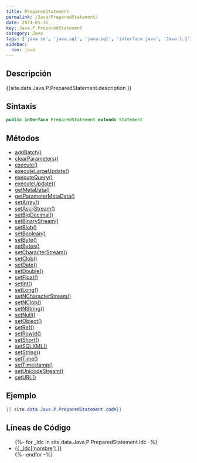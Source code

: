 ```yaml
---
title: PreparedStatement
permalink: /Java/PreparedStatement/
date: 2021-01-11
key: Java.P.PreparedStatement
category: Java
tags: ['java se', 'java.sql', 'java.sql', 'interface java', 'Java 1.1']
sidebar: 
  nav: java
---
```


## Descripción
{{site.data.Java.P.PreparedStatement.description }}

## Sintaxis
~~~java
public interface PreparedStatement extends Statement
~~~

## Métodos
* [addBatch()](/Java/PreparedStatement/addBatch)
* [clearParameters()](/Java/PreparedStatement/clearParameters)
* [execute()](/Java/PreparedStatement/execute)
* [executeLargeUpdate()](/Java/PreparedStatement/executeLargeUpdate)
* [executeQuery()](/Java/PreparedStatement/executeQuery)
* [executeUpdate()](/Java/PreparedStatement/executeUpdate)
* [getMetaData()](/Java/PreparedStatement/getMetaData)
* [getParameterMetaData()](/Java/PreparedStatement/getParameterMetaData)
* [setArray()](/Java/PreparedStatement/setArray)
* [setAsciiStream()](/Java/PreparedStatement/setAsciiStream)
* [setBigDecimal()](/Java/PreparedStatement/setBigDecimal)
* [setBinaryStream()](/Java/PreparedStatement/setBinaryStream)
* [setBlob()](/Java/PreparedStatement/setBlob)
* [setBoolean()](/Java/PreparedStatement/setBoolean)
* [setByte()](/Java/PreparedStatement/setByte)
* [setBytes()](/Java/PreparedStatement/setBytes)
* [setCharacterStream()](/Java/PreparedStatement/setCharacterStream)
* [setClob()](/Java/PreparedStatement/setClob)
* [setDate()](/Java/PreparedStatement/setDate)
* [setDouble()](/Java/PreparedStatement/setDouble)
* [setFloat()](/Java/PreparedStatement/setFloat)
* [setInt()](/Java/PreparedStatement/setInt)
* [setLong()](/Java/PreparedStatement/setLong)
* [setNCharacterStream()](/Java/PreparedStatement/setNCharacterStream)
* [setNClob()](/Java/PreparedStatement/setNClob)
* [setNString()](/Java/PreparedStatement/setNString)
* [setNull()](/Java/PreparedStatement/setNull)
* [setObject()](/Java/PreparedStatement/setObject)
* [setRef()](/Java/PreparedStatement/setRef)
* [setRowId()](/Java/PreparedStatement/setRowId)
* [setShort()](/Java/PreparedStatement/setShort)
* [setSQLXML()](/Java/PreparedStatement/setSQLXML)
* [setString()](/Java/PreparedStatement/setString)
* [setTime()](/Java/PreparedStatement/setTime)
* [setTimestamp()](/Java/PreparedStatement/setTimestamp)
* [setUnicodeStream()](/Java/PreparedStatement/setUnicodeStream)
* [setURL()](/Java/PreparedStatement/setURL)

## Ejemplo
~~~java
{{ site.data.Java.P.PreparedStatement.code}}
~~~

## Líneas de Código
<ul>
{%- for _ldc in site.data.Java.P.PreparedStatement.ldc -%}
   <li>
       <a href="{{_ldc['url'] }}">{{ _ldc['nombre'] }}</a>
   </li>
{%- endfor -%}
</ul>
